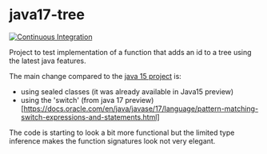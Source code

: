 # java17-tree

[![Continuous Integration](https://github.com/benoitpas/java17-tree/actions/workflows/main.yml/badge.svg)](https://github.com/benoitpas/java17-tree/actions/workflows/main.yml)

Project to test implementation of a function that adds an id to a tree using the latest java features.

The main change compared to the [java 15 project](https://github.com/benoitpas/java15-tree) is:
* using sealed classes (it was already available in Java15 preview)
* using the 'switch' (from java 17 preview)[https://docs.oracle.com/en/java/javase/17/language/pattern-matching-switch-expressions-and-statements.html]

The code is starting to look a bit more functional but the limited type inference makes the function signatures look not very elegant.
